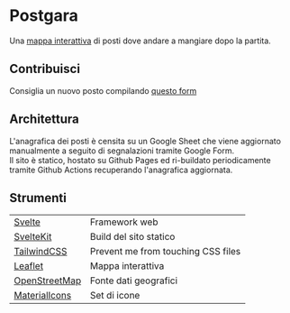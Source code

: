 # Postgara

Una [mappa interattiva](https://fischietti.github.io/postgara/) di posti dove andare a mangiare dopo la partita.

## Contribuisci

Consiglia un nuovo posto compilando [questo form](https://docs.google.com/forms/d/e/1FAIpQLSfX8cw8hqlewxoig6UUvKbgxjjIizP3qUU5S1ZLJpZqaRoClQ/viewform?usp=sf_link)

## Architettura

L'anagrafica dei posti è censita su un Google Sheet che viene aggiornato manualmente a seguito di segnalazioni tramite Google Form.  
Il sito è statico, hostato su Github Pages ed ri-buildato periodicamente tramite Github Actions recuperando l'anagrafica aggiornata.

## Strumenti

|||
|----|---|
|[Svelte](https://svelte.dev/) |Framework web |
|[SvelteKit](https://kit.svelte.dev/) |Build del sito statico |
|[TailwindCSS](https://tailwindcss.com/) |Prevent me from touching CSS files|
|[Leaflet](https://leafletjs.com/) |Mappa interattiva |
|[OpenStreetMap](https://www.openstreetmap.org/) |Fonte dati geografici |
|[MaterialIcons](https://fonts.google.com/icons?selected=Material+Icons&icon.query=map) |Set di icone|
